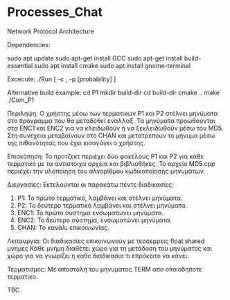 # Processes_Chat
Network Protocol Architecture


Dependencies:

sudo apt update
sudo apt-get install GCC
sudo apt-get install build-essential
sudo apt install cmake
sudo apt install gnome-terminal

Excecute:
./Run [ -c , -p [probability] ]

Alternative build example:
cd P1
mkdir build-dir
cd build-dir
cmake ..
make
./Com_P1


Περιληψη:
Ο χρήστης μέσω των τερματικων P1 και P2 στέλνει μηνύματα στο πρόγραμμα που θα μεταδοθεί εναλλαξ.
Τα μηνύματα προωθούνται στα ENC1 και ENC2 για να κλειδωθούν ή να ξεκλειδωθούν μέσω του MD5. 
Στη συνέχεια μεταβαίνουν στο CHAN και μετατρεπουν το μήνυμα μέσω της πιθανότητας
που έχει εισαγάγει ο χρήστης. 

Επισκόπηση:
Το προτζεκτ περιέχει δύο φακέλους P1 και P2 για κάθε τερματικό με τα αντιστοιχα αρχεια και βιβλιοθήκες. 
Το αρχείο MD5.cpp περιέχει την υλοποίηση του αλγορίθμου κωδικοποίησης μηνυμάτων.

Διεργασίες:
Εκτελούνται οι παρακάτω πέντε διαδικασίες:
1. P1: Το πρώτο τερματικό, λαμβάνει και στέλνει μηνύματα.
2. P2: Το δεύτερο τερματικό λαμβάνει και στέλνει μηνύματα.
3. ENC1: Το πρώτο σύστημα ενσωματώνει μηνύματα.
4. ENC2: Το δεύτερο σύστημα, ενσωματώνει μηνύματα.
5. CHAN: Το κανάλι επικοινωνίας.

Λειτουργία:
Οι διαδικασίες επικοινωνούν με τεσσερρεις float shared μνημες Κάθε μνήμη διαθέτει χώρο για τη μετάδοση του μηνύματος και χώρο για να γνωρίζει η καθε διαδικασια τι επρόκειτο να κάνει.

Τερματισμος:
Με αποστολη του μηνυματος TERM απο οποιοδηποτε τερματικο.

TBC

